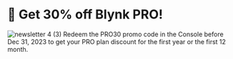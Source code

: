 # 🎁 Get 30% off Blynk PRO!
![newsletter 4 (3)](https://github.com/blynkkk/news/assets/120122081/8a44b7fa-b1cd-49a3-86e2-531735123cd0)
Redeem the PRO30 promo code in the Console before Dec 31, 2023 to get your PRO plan discount for the first year or the first 12 month.
